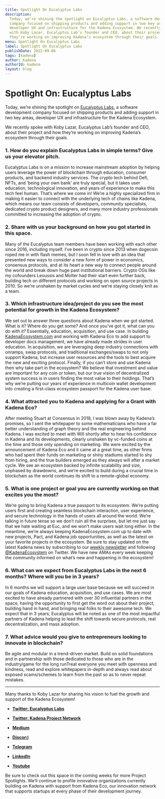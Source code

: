 ```yaml
---
title: Spotlight On Eucalyptus Labs
description:
  Today, we’re shining the spotlight on Eucalyptus Labs, a software development
  company focused on shipping products and adding support in two key areas,
  developer UX and infrastructure for the Kadena Ecosystem. We recently spoke
  with Koby Lazar, Eucalyptus Lab’s founder and CEO, about their project and how
  they’re working on improving Kadena’s ecosystem through their goals.
menu: Spotlight On Eucalyptus Labs
label: Spotlight On Eucalyptus Labs
publishDate: 2022-09-06
tags: [kadena]
author: Kadena
authorId: kadena
layout: blog
---
```


# Spotlight On: Eucalyptus Labs

Today, we’re shining the spotlight on
[Eucalyptus Labs](https://eucalyptuslabs.com/), a software development company
focused on shipping products and adding support in two key areas, developer UX
and infrastructure for the Kadena Ecosystem.

We recently spoke with Koby Lazar, Eucalyptus Lab’s founder and CEO, about their
project and how they’re working on improving Kadena’s ecosystem through their
goals.

### 1. How do you explain Eucalyptus Labs in simple terms? Give us your elevator pitch.

Eucalyptus Labs is on a mission to increase mainstream adoption by helping users
leverage the power of blockchain through education, consumer products, and
backend industry services. The crypto tech behind Defi, NFTs, and ‘being your
own bank’ are truly special, but it takes user education, technological
innovation, and years of experience to make this tech feel human. That’s where
we come in! We’re a highly specialized firm in making it easier to connect with
the underlying tech of chains like Kadena, which means our team consists of
developers, community specialists, dedicated crypto product designers, and many
more industry professionals committed to increasing the adoption of crypto.

### 2. Share with us your background on how you got started in this space.

Many of the Eucalyptus team members have been working with each other since
2016, including myself. I’ve been in crypto since 2013 when dogecoin roped me in
with flash memes, but I soon fell in love with an idea that presented new ways
to consider a new form of power in economics, consensus protocols, and at its
heart a new way to connect people around the world and break down huge past
institutional barriers. Crypto OGs like my cofounders Leoussis and Molter had
their start even further back, building tech on different protocols and working
on open source projects in 2010. So we’re unshaken by market cycles and we’re
staying closely knit as a team.

### 3. Which infrastructure idea/project do you see the most potential for growth in the Kadena Ecosystem?

We set out to answer three questions about Kadena when we got started. What is
it? Where do you get some? And once you’ve got it, what can you do with it?
Essentially, education, acquisition, and use case. In building
[KadenaEcosystem.com](https://kadenaecosystem.com/) and working with Kadena Eco
to add support to developer docs management, we have already made strides in
user education. In acquisition, we are leveraging deep industry connections with
onramps, swap protocols, and traditional exchanges/swaps to not only support
Kadena, but increase user resources and the tools to best acquire the new and
exciting protocol. Finally, if you can’t store and use Kadena then why take part
in the ecosystem? We believe that investment and value are important for any
coin or token, but our true vision of decentralized system success is in users
finding the most value to their holdings. That’s why we’re putting our years of
experience in multicoin wallet development into creating a first-class ecosystem
passport for the Kadena user base.

### 4. What attracted you to Kadena and applying for a Grant with Kadena Eco?

After meeting Stuart at Consensus in 2018, I was blown away by Kadena’s
promises, so I sent the whitepaper to some mathematicians who have a far better
understanding of graph theory and the real engineering behind Kadena. I was
excited to meet with Will shortly after to hear his confidence in Kadena and its
developments, clearly unshaken by vc-funded coins at the time and those only
spending on marketing. We were excited by the announcement of Kadena Eco and it
came at a great time, as other firms who had spent their funds on marketing or
shiny stadiums started to shy from hiring, and the true builders emerged as they
always will after a market cycle. We see an ecosystem backed by infinite
scalability and size, unphased by drawdowns, and we’re excited to build during a
crucial time in blockchain as the world continues its shift to a remote-global
economy.

### 5. What is one project or goal you are currently working on that excites you the most?

We’re going to bring Kadena a true passport to its ecosystem. We’re putting
users first and creating seamless blockchain interaction, user experience, and
secure technology in the hands of users all around the world. We’re talking in
future tense so we don’t ruin all the surprises, but let me just say that we
hate waiting at Euc, and we won’t make users wait long either. In the meantime,
we’re always keeping KadenaEcosystem.com up to date with new projects, Pact, and
Kadena job opportunities, as well as the latest on your favorite projects in the
ecosystem. Be sure to stay updated on the latest Kadena news by subscribing to
our [weekly newsletter](https://www.getrevue.co/profile/kadenaecosystem) and
following [@KadenaEcosystem](https://twitter.com/KadenaEcosystem) on Twitter. We
have new AMAs every week keeping the community informed on what’s new and
happening in the ecosystem!

### 6. What can we expect from Eucalyptus Labs in the next 6 months? Where will you be in 3 years?

In 6 months we will support a large user base because we will succeed in our
goals of Kadena education, acquisition, and use cases. We are most excited to
have already partnered with over 30 influential partners in the space, having
the opportunity to first get the word out about their project, building hand in
hand, and bringing real folks to their awesome tech. We expect that in 3 years,
Eucalyptus will be noted as one of the most impactful partners of Kadena helping
to lead the shift towards secure protocols, real decentralization, and mass
adoption.

### 7. What advice would you give to entrepreneurs looking to innovate in blockchain?

Be agile and modular in a trend-driven market. Build on solid foundations and in
partnership with those dedicated to those who are in the industry/game for the
long runTreat everyone you meet with openness and kindness, read and explore
whitepapers in-depth and always read about exposed scams/schemes to learn from
the past so as to never repeat mistakes.

---

Many thanks to Koby Lazar for sharing his vision to fuel the growth and support
of the Kadena Ecosystem!

- [**Twitter: Eucalyptus Labs**](https://twitter.com/EucLabs)

- [**Twitter: Kadena Project Network**](https://twitter.com/KadenaEcosystem)

- [**Medium**](https://medium.com/@kadena-ecosystem)

- [**Discor**d](https://discord.gg/kpn)

- [**Telegram**](https://t.me/Kadena_DeFi)

- [**LinkedIn**](https://www.linkedin.com/company/eucalyptus-labs/)

- [**Youtube**](https://www.youtube.com/channel/UCcCcP4zio9L_VoJTY1mvBMQ)

Be sure to check out this space in the coming weeks for more Project Spotlights.
We’ll continue to profile innovative organizations currently building on Kadena
with support from Kadena Eco, our innovation network that supports startups at
every phase of their development journey.
